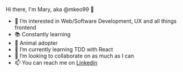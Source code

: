 Hi there, I'm Mary, aka @mkeo99 👋

- 👀 I’m interested in Web/Software Development, UX and all things frontend
- :books: Constantly learning
- :paw_prints: Animal adopter
- 🌱 I’m currently learning TDD with React
- 💞️ I’m looking to collaborate on as much as I can
- 📫 You can reach me on [Linkedin](https://www.linkedin.com/in/marykeohane/)

<!---
mkeo99/mkeo99 is a ✨ special ✨ repository because its `README.md` (this file) appears on your GitHub profile.
You can click the Preview link to take a look at your changes.
--->

